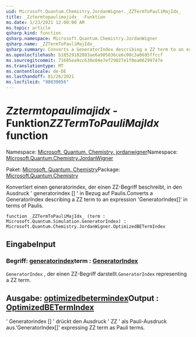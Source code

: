 ```yaml
---
uid: Microsoft.Quantum.Chemistry.JordanWigner._ZZTermToPauliMajIdx_
title: _Zztermtopaulimajidx_ -Funktion
ms.date: 1/23/2021 12:00:00 AM
ms.topic: article
qsharp.kind: function
qsharp.namespace: Microsoft.Quantum.Chemistry.JordanWigner
qsharp.name: _ZZTermToPauliMajIdx_
qsharp.summary: Converts a GeneratorIndex describing a ZZ term to an expression 'GeneratorIndex[]' in terms of Paulis.
ms.openlocfilehash: b18529182083ae6a905036ce6c00c3a0695ffccf
ms.sourcegitcommit: 71605ea9cc630e84e7ef29027e1f0ea06299747e
ms.translationtype: MT
ms.contentlocale: de-DE
ms.lasthandoff: 01/26/2021
ms.locfileid: "98839056"
---
```

# <a name="_zztermtopaulimajidx_-function"></a><span data-ttu-id="97809-102">_Zztermtopaulimajidx_ -Funktion</span><span class="sxs-lookup"><span data-stu-id="97809-102">_ZZTermToPauliMajIdx_ function</span></span>

<span data-ttu-id="97809-103">Namespace: [Microsoft. Quantum. Chemistry. jordanwigner](xref:Microsoft.Quantum.Chemistry.JordanWigner)</span><span class="sxs-lookup"><span data-stu-id="97809-103">Namespace: [Microsoft.Quantum.Chemistry.JordanWigner](xref:Microsoft.Quantum.Chemistry.JordanWigner)</span></span>

<span data-ttu-id="97809-104">Paket: [Microsoft. Quantum. Chemistry](https://nuget.org/packages/Microsoft.Quantum.Chemistry)</span><span class="sxs-lookup"><span data-stu-id="97809-104">Package: [Microsoft.Quantum.Chemistry](https://nuget.org/packages/Microsoft.Quantum.Chemistry)</span></span>


<span data-ttu-id="97809-105">Konvertiert einen generatorindex, der einen ZZ-Begriff beschreibt, in den Ausdruck ' generatorindex [] ' in Bezug auf Paulis.</span><span class="sxs-lookup"><span data-stu-id="97809-105">Converts a GeneratorIndex describing a ZZ term to an expression 'GeneratorIndex[]' in terms of Paulis.</span></span>

```qsharp
function _ZZTermToPauliMajIdx_ (term : Microsoft.Quantum.Simulation.GeneratorIndex) : Microsoft.Quantum.Chemistry.JordanWigner.OptimizedBETermIndex
```


## <a name="input"></a><span data-ttu-id="97809-106">Eingabe</span><span class="sxs-lookup"><span data-stu-id="97809-106">Input</span></span>

### <a name="term--generatorindex"></a><span data-ttu-id="97809-107">Begriff: [generatorindex](xref:Microsoft.Quantum.Simulation.GeneratorIndex)</span><span class="sxs-lookup"><span data-stu-id="97809-107">term : [GeneratorIndex](xref:Microsoft.Quantum.Simulation.GeneratorIndex)</span></span>

<span data-ttu-id="97809-108">`GeneratorIndex` , der einen ZZ-Begriff darstellt.</span><span class="sxs-lookup"><span data-stu-id="97809-108">`GeneratorIndex` representing a ZZ term.</span></span>



## <a name="output--optimizedbetermindex"></a><span data-ttu-id="97809-109">Ausgabe: [optimizedbetermindex](xref:Microsoft.Quantum.Chemistry.JordanWigner.OptimizedBETermIndex)</span><span class="sxs-lookup"><span data-stu-id="97809-109">Output : [OptimizedBETermIndex](xref:Microsoft.Quantum.Chemistry.JordanWigner.OptimizedBETermIndex)</span></span>

<span data-ttu-id="97809-110">' Generatorindex [] ' drückt den Ausdruck ' ZZ ' als Pauli-Ausdruck aus.</span><span class="sxs-lookup"><span data-stu-id="97809-110">'GeneratorIndex[]' expressing ZZ term as Pauli terms.</span></span>